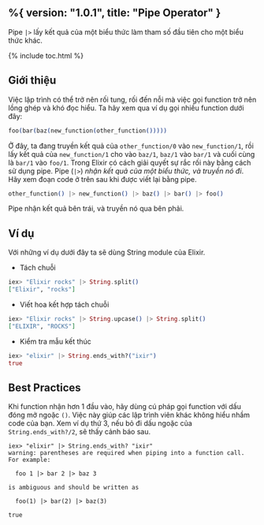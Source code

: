 %{
  version: "1.0.1",
  title: "Pipe Operator"
}
---

Pipe `|>` lấy kết quả của một biểu thức làm tham số đầu tiên cho một biểu thức khác.

{% include toc.html %}

## Giới thiệu

Việc lập trình có thể trở nên rối tung, rối đến nỗi mà việc gọi function trở nên lồng ghép và khó đọc hiểu. Ta hãy xem qua ví dụ gọi nhiều function dưới đây:

```elixir
foo(bar(baz(new_function(other_function()))))
```

Ở đây, ta đang truyền kết quả của `other_function/0` vào `new_function/1`, rồi lấy kết quả của `new_function/1` cho vào `baz/1`, `baz/1` vào `bar/1` và cuối cùng là `bar/1` vào `foo/1`. Trong Elixir có cách giải quyết sự rắc rối này bằng cách sử dụng pipe. Pipe (`|>`) *nhận kết quả của một biểu thức, và truyền nó đi*. Hãy xem đoạn code ở trên sau khi được viết lại bằng pipe.

```elixir
other_function() |> new_function() |> baz() |> bar() |> foo()
```

Pipe nhận kết quả bên trái, và truyền nó qua bên phải.

## Ví dụ

Với những ví dụ dưới đây ta sẽ dùng String module của Elixir.

- Tách chuỗi

```elixir
iex> "Elixir rocks" |> String.split()
["Elixir", "rocks"]
```

- Viết hoa kết hợp tách chuỗi

```elixir
iex> "Elixir rocks" |> String.upcase() |> String.split()
["ELIXIR", "ROCKS"]
```

- Kiểm tra mẫu kết thúc

```elixir
iex> "elixir" |> String.ends_with?("ixir")
true
```

## Best Practices

Khi function nhận hơn 1 đầu vào, hãy dùng cú pháp gọi function với
dấu đóng mở ngoặc `()`. Việc này giúp các lập trình viên khác
không hiểu nhầm code của bạn.  Xem ví dụ thứ 3, nếu bỏ đi dấu
ngoặc của `String.ends_with?/2`, sẽ thấy cảnh báo sau.

```shell
iex> "elixir" |> String.ends_with? "ixir"
warning: parentheses are required when piping into a function call. For example:

  foo 1 |> bar 2 |> baz 3

is ambiguous and should be written as

  foo(1) |> bar(2) |> baz(3)

true
```

